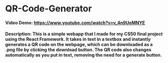 # QR-Code-Generator

#### Video Demo: https://www.youtube.com/watch?v=v_4n9UeMNYE

#### Description: This is a simple webapp that I made for my CS50 final project using the React Framework. It takes in text in a textbox and instantly generates a QR code on the webpage, which can be downloaded as a .png file by clicking the download button. The QR code also changes automatically as you put in text, removing the need for a generate button.